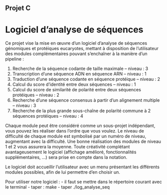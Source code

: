 ## Projet C
# Logiciel d’analyse de séquences

Ce projet vise la mise en œuvre d’un logiciel d’analyse de séquences génomiques et protéiques eucaryotes, mettant à
disposition de l’utilisateur des modules complémentaires pouvant s’enchaîner à la manière d’un pipeline :

1. Recherche de la séquence codante de taille maximale – niveau : 3
2. Transcription d’une séquence ADN en séquence ARN – niveau : 1
3. Traduction d’une séquence codante en séquence protéique – niveau : 2
4. Calcul du score d’identité entre deux séquences – niveau : 1
5. Calcul du score de similarité de polarité entre deux séquences protéiques – niveau : 2
6. Recherche d’une séquence consensus à partir d’un alignement multiple – niveau : 3
7. Recherche de la plus grande sous-chaîne de polarité commune à 2 séquences protéiques – niveau : 4

Chaque module peut être considéré comme un sous-projet indépendant, vous pouvez les réaliser dans l’ordre que
vous voulez. Le niveau de difficulté de chaque module est symbolisé par un numéro de niveau, augmentant avec la
difficulté. Une bonne réalisation des modules de niveau 1 et 2 vous assurera la moyenne. Toute créativité complétant
avantageusement le logiciel (affichage amélioré, fonctionnalités supplémentaires, ...) sera prise en compte dans la
notation.

Le logiciel doit accueillir l’utilisateur avec un menu présentant les différents modules possibles, afin de lui permettre
d’en choisir un.

Pour utiliser notre logiciel :
    - il faut se mettre dans le répertoire courant avec le terminal
    - taper : make 
    - taper ./log_analyse_seq
